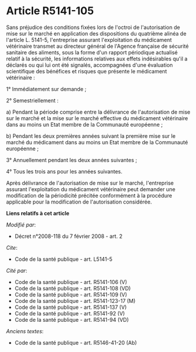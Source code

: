 # Article R5141-105

Sans préjudice des conditions fixées lors de l'octroi de l'autorisation de mise sur le marché en application des dispositions
du quatrième alinéa de l'article L. 5141-5, l'entreprise assurant l'exploitation du médicament vétérinaire transmet au
directeur général de l'Agence française de sécurité sanitaire des aliments, sous la forme d'un rapport périodique actualisé
relatif à la sécurité, les informations relatives aux effets indésirables qu'il a déclarés ou qui lui ont été signalés,
accompagnées d'une évaluation scientifique des bénéfices et risques que présente le médicament vétérinaire : 

1° Immédiatement sur demande ; 

2° Semestriellement : 

a) Pendant la période comprise entre la délivrance de l'autorisation de mise sur le marché et la mise sur le marché effective
du médicament vétérinaire dans au moins un Etat membre de la Communauté européenne ; 

b) Pendant les deux premières années suivant la première mise sur le marché du médicament dans au moins un Etat membre de la
Communauté européenne ; 

3° Annuellement pendant les deux années suivantes ; 

4° Tous les trois ans pour les années suivantes. 

Après délivrance de l'autorisation de mise sur le marché, l'entreprise assurant l'exploitation du médicament vétérinaire peut
demander une modification de la périodicité précitée conformément à la procédure applicable pour la modification de
l'autorisation considérée.

**Liens relatifs à cet article**

_Modifié par_:

  - Décret n°2008-118 du 7 février 2008 - art. 2

_Cite_:

  - Code de la santé publique - art. L5141-5

_Cité par_:

  - Code de la santé publique - art. R5141-106 (V)
  - Code de la santé publique - art. R5141-108 (VD)
  - Code de la santé publique - art. R5141-109 (V)
  - Code de la santé publique - art. R5141-123-17 (M)
  - Code de la santé publique - art. R5141-137 (V)
  - Code de la santé publique - art. R5141-92 (V)
  - Code de la santé publique - art. R5141-94 (VD)

_Anciens textes_:

  - Code de la santé publique - art. R5146-41-20 (Ab)
